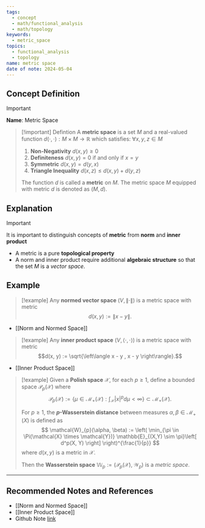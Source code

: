 ```yaml
---
tags:
  - concept
  - math/functional_analysis
  - math/topology
keywords:
  - metric_space
topics:
  - functional_analysis
  - topology
name: metric space
date of note: 2024-05-04
---
```


## Concept Definition

>[!important]
>**Name**:  Metric Space


>[!important] Defintion
>A **metric space** is a set $M$ and a real-valued function $d(\cdot , \cdot): M \times M \rightarrow \mathbb{R}$  which satisfies: $\forall x, y, z \in M$
> 
> 1. **Non-Negativity** $d(x, y) \ge 0$
> 2. **Definiteness** $d(x, y) = 0$ if and only if $x = y$
> 3. **Symmetric** $d(x, y) = d(y, x)$
> 4. **Triangle Inequality** $d(x, z) \le d(x, y) + d(y, z)$
>
>The function $d$ is called a **metric** on $M$. The metric space $M$ equipped with metric $d$ is denoted as $(M, d)$.


## Explanation

>[!important]
>It is important to distinguish concepts of **metric** from **norm** and **inner product**
>
>- A metric is a pure **topological property**
>- A norm and inner product require additional **algebraic structure** so that the set $M$ is a *vector space*.


## Example

>[!example] 
>Any **normed vector space** $(V, \lVert \cdot \rVert)$  is a metric space with metric $$d(x, y) := \lVert x - y \rVert.$$

- [[Norm and Normed Space]]

>[!example] 
>Any **inner product space** $(V, \left\langle \cdot , \cdot \right\rangle)$  is a metric space with metric $$d(x, y) := \sqrt{\left\langle x - y , x - y \right\rangle}.$$

- [[Inner Product Space]]


>[!example]
>Given a **Polish space** $\mathcal{X}$, for each $p \ge 1$,  define a bounded space $\mathscr{P}_{p}(\mathcal{X})$ where 
>$$
>\mathscr{P}_{p}(\mathcal{X}) := \left\{ \mu \in \mathcal{M}_{+}(\mathcal{X}):  \int_{\mathcal{X}} |x|^p d\mu < \infty  \right\} \subset \mathcal{M}_{+}(\mathcal{X}).
>$$
>
>For $p \ge 1$, the **$p$-Wasserstein distance**  between measures $\alpha, \beta \in \mathcal{M}_{+}(X)$ is defined as 
>$$
>\mathcal{W}_{p}(\alpha, \beta) := \left( \min_{\pi \in \Pi(\mathcal{X} \times \mathcal{Y})} \mathbb{E}_{(X,Y) \sim \pi}\left[ d^p(X, Y) \right]  \right)^{\frac{1}{p}}
>$$ 
>where $d(x, y)$ is a metric in $\mathcal{X}$.
>
>Then the **Wasserstein space**  $\mathbb{W}_{p} := (\mathscr{P}_{p}(\mathcal{X}), \mathcal{W}_{p})$ is a *metric space*.







-----------
##  Recommended Notes and References

- [[Norm and Normed Space]]
- [[Inner Product Space]]
- Github Note [link](https://github.com/TianpeiLuke/SelfStudyNotes/tree/master/self-study/probability_and_measure_theory)